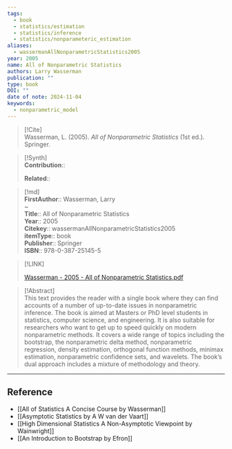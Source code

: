 ```yaml
---
tags:
  - book
  - statistics/estimation
  - statistics/inference
  - statistics/nonparameteric_estimation
aliases:
  - wassermanAllNonparametricStatistics2005
year: 2005
name: All of Nonparametric Statistics
authors: Larry Wasserman
publication: ""
type: book
DOI: ""
date of note: 2024-11-04
keywords:
  - nonparametric_model
---
```


> [!Cite]  
> Wasserman, L. (2005). _All of Nonparametric Statistics_ (1st ed.). Springer.

>[!Synth]  
>**Contribution**::  
>  
>**Related**::   
>  
  
>[!md]  
> **FirstAuthor**:: Wasserman, Larry  
~  
> **Title**:: All of Nonparametric Statistics  
> **Year**:: 2005  
> **Citekey**:: wassermanAllNonparametricStatistics2005  
> **itemType**:: book  
> **Publisher**:: Springer  
> **ISBN**:: 978-0-387-25145-5  

> [!LINK]  
> 
> [Wasserman - 2005 - All of Nonparametric Statistics.pdf](file:///home/lukexie/Documents/Papers/storage/CSRPHUI8/Wasserman%20-%202005%20-%20All%20of%20Nonparametric%20Statistics.pdf) 
>  

> [!Abstract]  
> This text provides the reader with a single book where they can find accounts of a number of up-to-date issues in nonparametric inference. The book is aimed at Masters or PhD level students in statistics, computer science, and engineering. It is also suitable for researchers who want to get up to speed quickly on modern nonparametric methods. It covers a wide range of topics including the bootstrap, the nonparametric delta method, nonparametric regression, density estimation, orthogonal function methods, minimax estimation, nonparametric confidence sets, and wavelets. The book’s dual approach includes a mixture of methodology and theory.  

-----
## Reference
  
- [[All of Statistics A Concise Course by Wasserman]]
- [[Asymptotic Statistics by A W van der Vaart]]
- [[High Dimensional Statistics A Non-Asymptotic Viewpoint by Wainwright]]
- [[An Introduction to Bootstrap by Efron]]